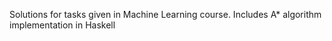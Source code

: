 Solutions for tasks given in Machine Learning course. Includes A* algorithm implementation in Haskell

